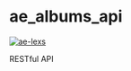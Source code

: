 # ae_albums_api

[![ae-lexs](https://circleci.com/gh/ae-lexs/ae_albums_api.svg?style=svg)](https://circleci.com/gh/ae-lexs/ae_albums_api)

RESTful API
